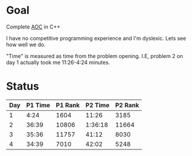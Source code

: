 # Goal 
Complete [AOC](https://adventofcode.com/) in C++  

I have no competitive programming experience and I'm dyslexic. Lets see how well we do.

"Time" is measured as time from the problem opening. I.E, problem 2 on day 1 actually took me 11:26-4:24 minutes.

# Status
Day|P1 Time|P1 Rank|P2 Time|P2 Rank
---|-------|-------|-------|-------
1  |   4:24|   1604|  11:26|   3185
2  |  36:39|  10806|1:36:18|  11664
3  |  35:36|  11757|  41:12|   8030
4  |  34:39|   7010|  42:02|   5248